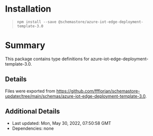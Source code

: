 # Installation
> `npm install --save @schemastore/azure-iot-edge-deployment-template-3.0`

# Summary
This package contains type definitions for azure-iot-edge-deployment-template-3.0.

## Details
Files were exported from https://github.com/ffflorian/schemastore-updater/tree/main/schemas/azure-iot-edge-deployment-template-3.0.

## Additional Details
* Last updated: Mon, May 30, 2022, 07:50:58 GMT
* Dependencies: none
